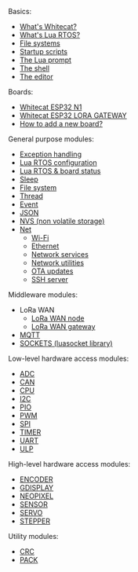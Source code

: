 Basics:

* [What's Whitecat?](./What's-Whitecat%3F)
* [What's Lua RTOS?](./What's-Lua-RTOS%3F)
* [File systems](./File-systems)
* [Startup scripts](./Startup-scripts)
* [The Lua prompt](./The-Lua-prompt)
* [The shell](./The-shell)
* [The editor](./The-editor)

Boards:

* [Whitecat ESP32 N1](./Whitecat-ESP32-N1)
* [Whitecat ESP32 LORA GATEWAY](./Whitecat-ESP32-LORA-GATEWAY)
* [How to add a new board?](./How-to-add-a-new-board)

General purpose modules:

* [Exception handling](./Exception-handling)
* [Lua RTOS configuration](./Lua-RTOS-configuration)
* [Lua RTOS & board status](./Lua-RTOS-&-board-status)
* [Sleep](./Sleep)
* [File system](./File-system)
* [Thread](./Thread-Module)
* [Event](./EVENT-module)
* [JSON](./JSON-(lua-cjson-library))
* [NVS (non volatile storage)](./NVS-Module)
* [Net](./Net-Module)
   * [Wi-Fi](./Net-module#wi-fi)
   * [Ethernet](./Net-module#ethernet)
   * [Network services](./Network-services)
   * [Network utilities](./Network-utilities)
   * [OTA updates](./OTA-updates)
   * [SSH server](./SSH-server)

Middleware modules:

* LoRa WAN
   * [LoRa WAN node](./LoRa-WAN-node-module)
   * [LoRa WAN gateway](./LoRa-WAN-gateway-module)
* [MQTT](./MQTT-module)
* [SOCKETS (luasocket library)](./SOCKETS-(luasocket-library))

Low-level hardware access modules:

* [ADC](./ADC-Module)
* [CAN](./CAN-module)
* [CPU](./CPU-module)
* [I2C](./I2C-module)
* [PIO](./PIO-Module)
* [PWM](./PWM-Module)
* [SPI](./SPI-Module)
* [TIMER](./TIMER-module)
* [UART](./UART-Module)
* [ULP](./ULP-Module)

High-level hardware access modules:

* [ENCODER](./ENCODER-module)
* [GDISPLAY](./GDISPLAY-module)
* [NEOPIXEL](./NEOPIXEL-module)
* [SENSOR](./Sensor-module)
* [SERVO](./SERVO-module)
* [STEPPER](./STEPPER-module)

Utility modules:
* [CRC](./CRC-module)
* [PACK](./Pack-module)
